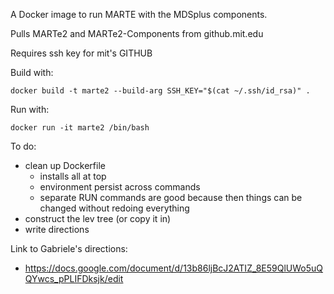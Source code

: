 A Docker image to run MARTE with the MDSplus components. 

Pulls MARTe2 and MARTe2-Components from github.mit.edu

Requires ssh key for mit's GITHUB

Build with:
```
docker build -t marte2 --build-arg SSH_KEY="$(cat ~/.ssh/id_rsa)" .
```

Run with:
```
docker run -it marte2 /bin/bash
```

To do:
- clean up Dockerfile
  - installs all at top
  - environment persist across commands
  - separate RUN commands are good because then things can be changed without redoing everything
- construct the lev tree (or copy it in)
- write directions

Link to Gabriele's directions:
- https://docs.google.com/document/d/13b86ljBcJ2ATIZ_8E59QlUWo5uQQYwcs_pPLIFDksjk/edit
